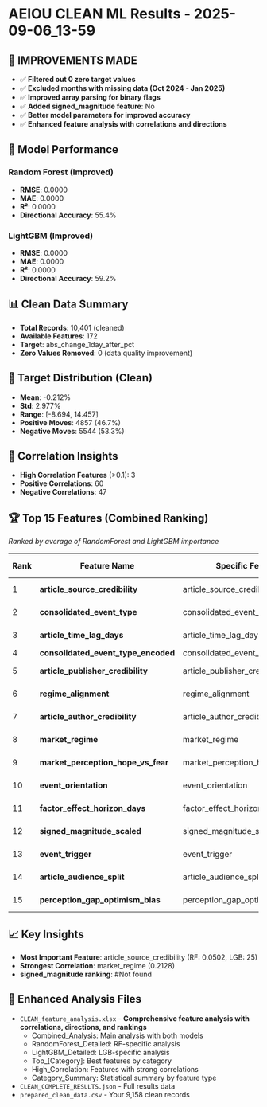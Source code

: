 # AEIOU CLEAN ML Results - 2025-09-06_13-59

## 🎯 IMPROVEMENTS MADE
- ✅ **Filtered out 0 zero target values**
- ✅ **Excluded months with missing data (Oct 2024 - Jan 2025)**
- ✅ **Improved array parsing for binary flags**
- ✅ **Added signed_magnitude feature**: No
- ✅ **Better model parameters for improved accuracy**
- ✅ **Enhanced feature analysis with correlations and directions**

## 🎯 Model Performance

### Random Forest (Improved)
- **RMSE**: 0.0000
- **MAE**: 0.0000
- **R²**: 0.0000
- **Directional Accuracy**: 55.4%

### LightGBM (Improved)
- **RMSE**: 0.0000
- **MAE**: 0.0000
- **R²**: 0.0000
- **Directional Accuracy**: 59.2%

## 📊 Clean Data Summary
- **Total Records**: 10,401 (cleaned)
- **Available Features**: 172
- **Target**: abs_change_1day_after_pct
- **Zero Values Removed**: 0 (data quality improvement)

## 🎯 Target Distribution (Clean)
- **Mean**: -0.212%
- **Std**: 2.977%
- **Range**: [-8.694, 14.457]
- **Positive Moves**: 4857 (46.7%)
- **Negative Moves**: 5544 (53.3%)

## 🔗 Correlation Insights
- **High Correlation Features** (>0.1): 3
- **Positive Correlations**: 60
- **Negative Correlations**: 47

## 🏆 Top 15 Features (Combined Ranking)
*Ranked by average of RandomForest and LightGBM importance*

| Rank | Feature Name | Specific Feature | Feature Category | RF Importance | LGB Importance | Correlation | Direction |
|------|-------------|------------------|------------------|---------------|----------------|-------------|-----------|
| 1 | **article_source_credibility** | article_source_credibility | Extended Numerical | 0.0502 | 25 | -0.0273 | negative |
| 2 | **consolidated_event_type** | consolidated_event_type | Core Categorical | 0.0458 | 21 | 0.0012 | positive |
| 3 | **article_time_lag_days** | article_time_lag_days | Extended Numerical | 0.0457 | 22 | 0.0385 | positive |
| 4 | **consolidated_event_type_encoded** | consolidated_event_type_encoded | Other | 0.0462 | 11 | 0.0012 | positive |
| 5 | **article_publisher_credibility** | article_publisher_credibility | Extended Numerical | 0.0459 | 12 | 0.0002 | positive |
| 6 | **regime_alignment** | regime_alignment | Extended Numerical | 0.0266 | 11 | 0.0556 | positive |
| 7 | **article_author_credibility** | article_author_credibility | Extended Numerical | 0.0274 | 7 | 0.0141 | positive |
| 8 | **market_regime** | market_regime | Core Categorical | 0.0335 | 5 | -0.2128 | negative |
| 9 | **market_perception_hope_vs_fear** | market_perception_hope_vs_fear | Extended Numerical | 0.0256 | 6 | -0.0556 | negative |
| 10 | **event_orientation** | event_orientation | Core Categorical | 0.0167 | 14 | -0.0625 | negative |
| 11 | **factor_effect_horizon_days** | factor_effect_horizon_days | Extended Numerical | 0.0245 | 4 | 0.0364 | positive |
| 12 | **signed_magnitude_scaled** | signed_magnitude_scaled | Core Numerical | 0.0237 | 3 | 0.0048 | positive |
| 13 | **event_trigger** | event_trigger | Core Categorical | 0.0171 | 5 | -0.0442 | negative |
| 14 | **article_audience_split** | article_audience_split | Core Categorical | 0.0161 | 6 | -0.0441 | negative |
| 15 | **perception_gap_optimism_bias** | perception_gap_optimism_bias | Extended Numerical | 0.0178 | 1 | -0.0431 | negative |

## 📈 Key Insights
- **Most Important Feature**: article_source_credibility (RF: 0.0502, LGB: 25)
- **Strongest Correlation**: market_regime (0.2128)
- **signed_magnitude ranking**: #Not found

## 📁 Enhanced Analysis Files
- `CLEAN_feature_analysis.xlsx` - **Comprehensive feature analysis with correlations, directions, and rankings**
  - Combined_Analysis: Main analysis with both models
  - RandomForest_Detailed: RF-specific analysis  
  - LightGBM_Detailed: LGB-specific analysis
  - Top_[Category]: Best features by category
  - High_Correlation: Features with strong correlations
  - Category_Summary: Statistical summary by feature type
- `CLEAN_COMPLETE_RESULTS.json` - Full results data
- `prepared_clean_data.csv` - Your 9,158 clean records